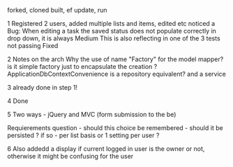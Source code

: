 
forked, cloned 
built, ef update, run

1
Registered 2 users, added multiple lists and items, edited etc
noticed a Bug:
When editing a task the saved status does not populate correctly in drop down, it is always Medium 
This is also reflecting in one of the 3 tests not passing 
Fixed 

2
Notes on the arch
Why the use of name "Factory" for the model mapper? is it simple factory just to encapsulate the creation ?
ApplicationDbContextConvenience is a repository equivalent? and a service

3 
already done in step 1!

4 
Done

5
Two ways - jQuery and MVC (form submission to the be)

Requierements question - should this choice be remembered - should it be persisted ?
if so - per list basis or 1 setting per user ?

6
Also addedd a display if current logged in user is the owner or not, otherwise it might be confusing for the user
